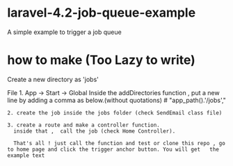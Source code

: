 # laravel-4.2-job-queue-example
A simple example to trigger a job queue

# how to make (Too Lazy to write)
Create a new directory as 'jobs'

File 1. App -> Start -> Global
  Inside the addDirectories function ,  put a new line by adding a comma as below.(without quotations)
	  # "app_path().'/jobs'," 
    
    2. create the job inside the jobs folder (check SendEmail class file)
    
    3. create a route and make a controller function.
      inside that ,  call the job (check Home Controller).
      
      That's all ! just call the function and test or clone this repo , go to home page and click the trigger anchor button. You will get   the example text
